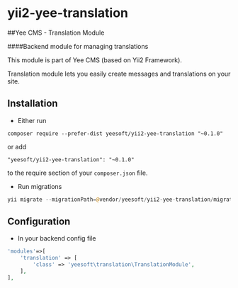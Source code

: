 # yii2-yee-translation

##Yee CMS - Translation Module

####Backend module for managing translations 

This module is part of Yee CMS (based on Yii2 Framework).

Translation module lets you easily create messages and translations on your site. 

Installation
------------

- Either run

```
composer require --prefer-dist yeesoft/yii2-yee-translation "~0.1.0"
```

or add

```
"yeesoft/yii2-yee-translation": "~0.1.0"
```

to the require section of your `composer.json` file.

- Run migrations

```php
yii migrate --migrationPath=@vendor/yeesoft/yii2-yee-translation/migrations/
```

Configuration
------
- In your backend config file

```php
'modules'=>[
	'translation' => [
		'class' => 'yeesoft\translation\TranslationModule',
	],
],
```

